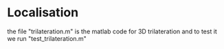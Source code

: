 # Localisation
the file "trilateration.m" is the matlab code for 3D trilateration and to test it we run "test_trilateration.m"
